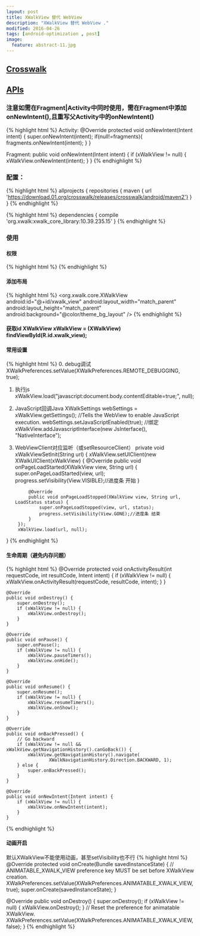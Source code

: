 ```yaml
---
layout: post
title: XWalkView 替代 WebView
description: "XWalkView 替代 WebView ."
modified: 2016-04-26
tags: [android-optimization , post]
image:
  feature: abstract-11.jpg
---
```


## [Crosswalk](https://crosswalk-project.org/)

## [APIs](https://crosswalk-project.org/documentation/apis/embedding_api.html)

### 注意如需在Fragment|Activity中同时使用，需在Fragment中添加onNewIntent(),且重写父Activity中的onNewIntent()

{% highlight html %}
Activity:
@Override
protected void onNewIntent(Intent intent) {
        super.onNewIntent(intent);
        if(null!=fragments){
            fragments.onNewIntent(intent);
        }
    }

Fragment:
public void onNewIntent(Intent intent) {
        if (xWalkView != null) {
            xWalkView.onNewIntent(intent);
        }
    }
{% endhighlight %}


### 配置：

{% highlight html %}
allprojects {
    repositories {
        maven { url 'https://download.01.org/crosswalk/releases/crosswalk/android/maven2'}
    }
}
{% endhighlight %}

{% highlight html %}
dependencies {
    compile 'org.xwalk:xwalk_core_library:10.39.235.15'
}
{% endhighlight %}


### 使用

#### 权限
{% highlight html %}
<uses-permission android:name="android.permission.ACCESS_FINE_LOCATION" />
<uses-permission android:name="android.permission.ACCESS_NETWORK_STATE" />
<uses-permission android:name="android.permission.ACCESS_WIFI_STATE" />
<uses-permission android:name="android.permission.CAMERA" />
<uses-permission android:name="android.permission.INTERNET" />
<uses-permission android:name="android.permission.MODIFY_AUDIO_SETTINGS" />
<uses-permission android:name="android.permission.RECORD_AUDIO" />
<uses-permission android:name="android.permission.WAKE_LOCK" />
<uses-permission android:name="android.permission.WRITE_EXTERNAL_STORAGE" />
{% endhighlight %}

#### 添加布局
{% highlight html %}
<org.xwalk.core.XWalkView
     android:id="@+id/xwalk_view"
     android:layout_width="match_parent"
     android:layout_height="match_parent"
     android:background="@color/theme_bg_layout" />
{% endhighlight %}

#### 获取id XWalkView xWalkView = (XWalkView) findViewById(R.id.xwalk_view);

#### 常用设置
{% highlight html %}
0. debug调试
  XWalkPreferences.setValue(XWalkPreferences.REMOTE_DEBUGGING, true);
  
1. 执行js
  xWalkView.load("javascript:document.body.contentEditable=true;", null);
  
2. JavaScript回调Java
  XWalkSettings webSettings = xWalkView.getSettings();
  //Tells the WebView to enable JavaScript execution. 
  webSettings.setJavaScriptEnabled(true);
  //绑定
  xWalkView.addJavascriptInterface(new JsInterface(), "NativeInterface");

3. WebViewClient对应监听（或setResourceClient）
  private void xWalkViewSetInit(String url) {
        xWalkView.setUIClient(new XWalkUIClient(xWalkView) {
            @Override
            public void onPageLoadStarted(XWalkView view, String url) {
                super.onPageLoadStarted(view, url);
                progress.setVisibility(View.VISIBLE);//进度条 开始
            }

            @Override
            public void onPageLoadStopped(XWalkView view, String url, LoadStatus status) {
                super.onPageLoadStopped(view, url, status);
                progress.setVisibility(View.GONE);//进度条 结束
            }
        });
        xWalkView.load(url, null);
  }
{% endhighlight %}

#### 生命周期（避免内存问题）
{% highlight html %}
    @Override
    protected void onActivityResult(int requestCode, int resultCode,
                                    Intent intent) {
        if (xWalkView != null) {
            xWalkView.onActivityResult(requestCode, resultCode, intent);
        }
    }

    @Override
    public void onDestroy() {
        super.onDestroy();
        if (xWalkView != null) {
            xWalkView.onDestroy();
        }
    }

    @Override
    public void onPause() {
        super.onPause();
        if (xWalkView != null) {
            xWalkView.pauseTimers();
            xWalkView.onHide();
        }
    }

    @Override
    public void onResume() {
        super.onResume();
        if (xWalkView != null) {
            xWalkView.resumeTimers();
            xWalkView.onShow();
        }
    }

    @Override
    public void onBackPressed() {
        // Go backward
        if (xWalkView != null && xWalkView.getNavigationHistory().canGoBack()) {
            xWalkView.getNavigationHistory().navigate(
                    XWalkNavigationHistory.Direction.BACKWARD, 1);
        } else {
            super.onBackPressed();
        }
    }

    @Override
    public void onNewIntent(Intent intent) {
        if (xWalkView != null) {
            xWalkView.onNewIntent(intent);
        }
    }
{% endhighlight %}

#### 动画开启

默认XWalkView不能使用动画，甚至setVisibility也不行
{% highlight html %}
 @Override
    protected void onCreate(Bundle savedInstanceState) {
        // ANIMATABLE_XWALK_VIEW preference key MUST be set before XWalkView creation.
        XWalkPreferences.setValue(XWalkPreferences.ANIMATABLE_XWALK_VIEW, true);
        super.onCreate(savedInstanceState);
    }
    
@Override
    public void onDestroy() {
        super.onDestroy();
        if (xWalkView != null) {
              xWalkView.onDestroy();
        }
        // Reset the preference for animatable XWalkView.
        XWalkPreferences.setValue(XWalkPreferences.ANIMATABLE_XWALK_VIEW, false);
    }
{% endhighlight %}
